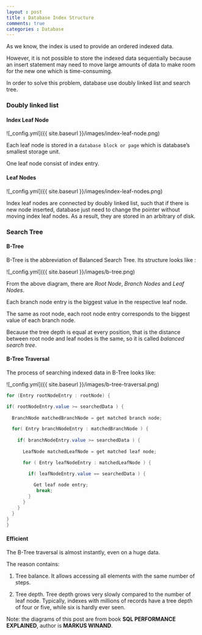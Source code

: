 ```yaml
---
layout : post
title : Database Index Structure
comments: true
categories : Database
---
```


As we know, the index is used to provide an ordered indexed data.

However, it is not possible to store the indexed data sequentially because an insert statement may need to move large amounts of data to make room for the new one which is time-consuming.

In order to solve this problem, database use doubly linked list and search tree.

### Doubly linked list

#### Index Leaf Node

  ![_config.yml]({{ site.baseurl }}/images/index-leaf-node.png)

  Each leaf node is stored in a `database block or page` which is database’s smallest storage unit.

  One leaf node consist of index entry.

#### Leaf Nodes

  ![_config.yml]({{ site.baseurl }}/images/index-leaf-nodes.png)

  Index leaf nodes are connected by doubly linked list, such that if there is new node inserted, database just need to change the pointer without moving index leaf nodes.  As a result, they are stored in an arbitrary of disk.
 

### Search Tree

#### B-Tree

  B-Tree is the abbreviation of Balanced Search Tree.  Its structure looks like :

  ![_config.yml]({{ site.baseurl }}/images/b-tree.png)

  From the above diagram, there are *Root Node*, *Branch Nodes* and *Leaf Nodes*.

  Each branch node entry is the biggest value in the respective leaf node.

  The same as root node, each root node entry corresponds to the biggest value of each branch node.

  Because the tree depth is equal at every position, that is the distance between root node and leaf nodes is the same, so it is called *balanced search tree*.

#### B-Tree Traversal

  The process of searching indexed data in B-Tree looks like:

  ![_config.yml]({{ site.baseurl }}/images/b-tree-traversal.png)

  ```java
for (Entry rootNodeEntry : rootNode) {

  if( rootNodeEntry.value >= searchedData ) {
    
    BranchNode matchedBranchNode = get matched branch node;

    for( Entry branchNodeEntry : matchedBranchNode ) {
    
      if( branchNodeEntry.value >= searchedData ) {
      
        LeafNode matchedLeafNode = get matched leaf node;

        for ( Entry leafNodeEntry : matchedLeafNode ) {

          if( leafNodeEntry.value == searchedData ) {
          
            Get leaf node entry;
             break;
          }
        }
      }
    }
  }
}
```

#### Efficient

  The B-Tree traversal is almost instantly, even on a huge data.

  The reason contains:

  1. Tree balance. It allows accessing all elements with the same number of steps.

  2. Tree depth. Tree depth grows very slowly compared to the number of leaf node. Typically, indexes with millions of records have a tree depth of four or five, while six is hardly ever seen.

Note: the diagrams of this post are from book **SQL PERFORMANCE EXPLAINED**, author is **MARKUS WINAND**.
